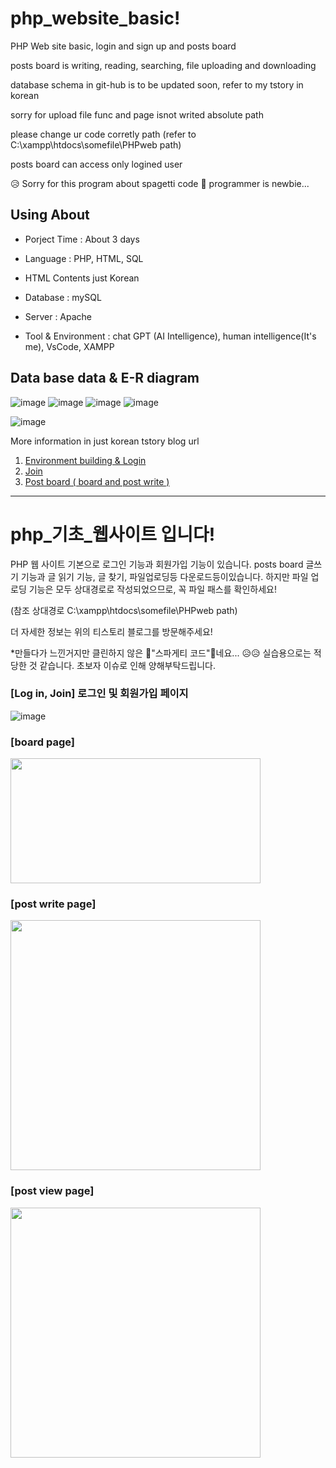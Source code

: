# php_website_basic!
PHP Web site basic, login and sign up and posts board 

posts board is writing, reading, searching, file uploading and downloading 

database schema in git-hub is to be updated soon, refer to my tstory in korean

sorry for upload file func and page isnot writed absolute path

please change ur code corretly path (refer to C:\xampp\htdocs\somefile\PHPweb path)

posts board can access only logined user

&#128549; Sorry for this program about spagetti code &#127837;
programmer is newbie... 


## Using About
* Porject Time : About 3 days

* Language : PHP, HTML, SQL

* HTML Contents just Korean

* Database : mySQL

* Server : Apache

* Tool & Environment : chat GPT (AI Intelligence),  human intelligence(It's me), VsCode, XAMPP
## Data base data & E-R diagram

![image](https://github.com/silver-liq9118/KDT_Simulated_Hacking_Site/assets/68416184/fbfccf6a-91c4-4626-9010-797809742c89)
![image](https://github.com/silver-liq9118/KDT_Simulated_Hacking_Site/assets/68416184/b323fd01-bf4e-4b89-ac12-1e97ec01f675)
![image](https://github.com/silver-liq9118/KDT_Simulated_Hacking_Site/assets/68416184/0ce0cdb5-cd70-4fbe-a6e2-e7038e90bfce)
![image](https://github.com/silver-liq9118/KDT_Simulated_Hacking_Site/assets/68416184/cf75d1ae-8c60-4a06-a072-2930590ac6e1)

![image](https://github.com/silver-liq9118/KDT_Simulated_Hacking_Site/assets/68416184/16d70c41-8a21-425d-8e38-abf577a08222)

More information in just korean tstory blog url
1. [Environment building & Login](https://silver-liq9118.tistory.com/entry/Project-%ED%95%9C%EA%B1%B8%EC%9D%8C%EB%B6%80%ED%84%B0-%EB%8B%A4%EC%8B%9C-%EC%8B%9C%EC%9E%91%ED%95%98%EA%B8%B0-%EC%82%AC%EC%9A%A9%EC%9E%90-%EC%82%AC%EC%9D%B4%ED%8A%B8-%EA%B5%AC%EC%B6%95-PHP-1-%ED%99%98%EA%B2%BD-%EA%B5%AC%EC%B6%95-%EB%B6%80%ED%84%B0-%EB%A1%9C%EA%B7%B8%EC%9D%B8%EA%B9%8C%EC%A7%80)
2. [Join](https://silver-liq9118.tistory.com/entry/Project-%EC%82%AC%EC%9A%A9%EC%9E%90-%EC%82%AC%EC%9D%B4%ED%8A%B8-%EA%B5%AC%EC%B6%95-PHP-2-%ED%9A%8C%EC%9B%90%EA%B0%80%EC%9E%85)
3. [Post board ( board and post write )](https://silver-liq9118.tistory.com/entry/Project-%EC%82%AC%EC%9A%A9%EC%9E%90-%EC%82%AC%EC%9D%B4%ED%8A%B8-%EA%B5%AC%EC%B6%95-PHP-3-%EA%B2%8C%EC%8B%9C%ED%8C%90-%EB%A9%94%EC%9D%B8-%ED%8E%98%EC%9D%B4%EC%A7%80-%EB%B0%8F-%EC%93%B0%EA%B8%B0)

---


# php_기초_웹사이트 입니다!

PHP 웹 사이트 기본으로 로그인 기능과 회원가입 기능이 있습니다.
posts board 글쓰기 기능과 글 읽기 기능, 글 찾기, 파일업로딩등 다운로드등이있습니다.
하지만 파일 업로딩 기능은 모두 상대경로로 작성되었으므로, 꼭 파일 패스를 확인하세요!

(참조 상대경로 C:\xampp\htdocs\somefile\PHPweb path)

더 자세한 정보는 위의 티스토리 블로그를 방문해주세요!

*만들다가 느낀거지만 클린하지 않은 &#127837;"스파게티 코드"&#127837;네요... &#128549;&#128549;
실습용으로는 적당한 것 같습니다.
초보자 이슈로 인해 양해부탁드립니다. 

### [Log in, Join] 로그인 및 회원가입 페이지 
![image](https://github.com/silver-liq9118/php_website_basic/assets/68416184/b1599500-3193-4a96-b77d-ef586051008a)

### [board page]
<image src="https://github.com/silver-liq9118/php_website_basic/assets/68416184/033f7567-509b-4b84-adf5-6ea7ae3fd3b3" width="400" height="200"/>

### [post write page]
<img src="https://github.com/silver-liq9118/php_website_basic/assets/68416184/ecc510a8-c6e1-4ac8-99ed-1b98e9bc1366.png"  width="400" height="400"/>


### [post view page]
<img src="https://github.com/silver-liq9118/php_website_basic/assets/68416184/22b5ce16-6e79-415f-91d0-5ebf9faea0d6.png"  width="400" height="400"/>









